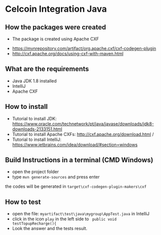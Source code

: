 # Celcoin Integration Java

## How the packages were created
* The package is created using Apache CXF 
- https://mvnrepository.com/artifact/org.apache.cxf/cxf-codegen-plugin 
- http://cxf.apache.org/docs/using-cxf-with-maven.html

## What are the requirements
 - Java JDK 1.8 installed
 - IntelliJ
 - Apache CXF 

## How to install
- Tutorial to install JDK: https://www.oracle.com/technetwork/pt/java/javase/downloads/jdk8-downloads-2133151.html
- Tutorial to install Apache CXFs: http://cxf.apache.org/download.html / 
- Tutorial to install IntelliJ: https://www.jetbrains.com/idea/download/#section=windows


## Build Instructions in a terminal (CMD Windows)
- open the project folder 
- type `mvn generate-sources` and press enter 

the codes will be generated in ```target\cxf-codegen-plugin-makers\cxf```

## How to test
- open the file: `myartifact\test\java\mygroup\AppTest.java` in IntelliJ
- click in the icon `play` in the left side to `` public void testTopupRecharge(){``
- Look the answer and the tests result.
